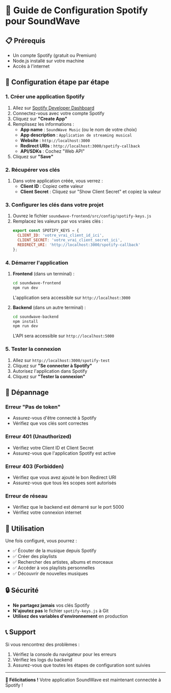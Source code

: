 # 🎵 Guide de Configuration Spotify pour SoundWave

## 📋 Prérequis
- Un compte Spotify (gratuit ou Premium)
- Node.js installé sur votre machine
- Accès à l'internet

## 🚀 Configuration étape par étape

### 1. Créer une application Spotify
1. Allez sur [Spotify Developer Dashboard](https://developer.spotify.com/dashboard)
2. Connectez-vous avec votre compte Spotify
3. Cliquez sur **"Create App"**
4. Remplissez les informations :
   - **App name** : `SoundWave Music` (ou le nom de votre choix)
   - **App description** : `Application de streaming musical`
   - **Website** : `http://localhost:3000`
   - **Redirect URIs** : `http://localhost:3000/spotify-callback`
   - **API/SDKs** : Cochez "Web API"
5. Cliquez sur **"Save"**

### 2. Récupérer vos clés
1. Dans votre application créée, vous verrez :
   - **Client ID** : Copiez cette valeur
   - **Client Secret** : Cliquez sur "Show Client Secret" et copiez la valeur

### 3. Configurer les clés dans votre projet
1. Ouvrez le fichier `soundwave-frontend/src/config/spotify-keys.js`
2. Remplacez les valeurs par vos vraies clés :
   ```javascript
   export const SPOTIFY_KEYS = {
     CLIENT_ID: 'votre_vrai_client_id_ici',
     CLIENT_SECRET: 'votre_vrai_client_secret_ici',
     REDIRECT_URI: 'http://localhost:3000/spotify-callback'
   };
   ```

### 4. Démarrer l'application
1. **Frontend** (dans un terminal) :
   ```bash
   cd soundwave-frontend
   npm run dev
   ```
   L'application sera accessible sur `http://localhost:3000`

2. **Backend** (dans un autre terminal) :
   ```bash
   cd soundwave-backend
   npm install
   npm run dev
   ```
   L'API sera accessible sur `http://localhost:5000`

### 5. Tester la connexion
1. Allez sur `http://localhost:3000/spotify-test`
2. Cliquez sur **"Se connecter à Spotify"**
3. Autorisez l'application dans Spotify
4. Cliquez sur **"Tester la connexion"**

## 🔧 Dépannage

### Erreur "Pas de token"
- Assurez-vous d'être connecté à Spotify
- Vérifiez que vos clés sont correctes

### Erreur 401 (Unauthorized)
- Vérifiez votre Client ID et Client Secret
- Assurez-vous que l'application Spotify est active

### Erreur 403 (Forbidden)
- Vérifiez que vous avez ajouté le bon Redirect URI
- Assurez-vous que tous les scopes sont autorisés

### Erreur de réseau
- Vérifiez que le backend est démarré sur le port 5000
- Vérifiez votre connexion internet

## 📱 Utilisation

Une fois configuré, vous pourrez :
- ✅ Écouter de la musique depuis Spotify
- ✅ Créer des playlists
- ✅ Rechercher des artistes, albums et morceaux
- ✅ Accéder à vos playlists personnelles
- ✅ Découvrir de nouvelles musiques

## 🔒 Sécurité

- **Ne partagez jamais** vos clés Spotify
- **N'ajoutez pas** le fichier `spotify-keys.js` à Git
- **Utilisez des variables d'environnement** en production

## 📞 Support

Si vous rencontrez des problèmes :
1. Vérifiez la console du navigateur pour les erreurs
2. Vérifiez les logs du backend
3. Assurez-vous que toutes les étapes de configuration sont suivies

---

**🎉 Félicitations !** Votre application SoundWave est maintenant connectée à Spotify !
